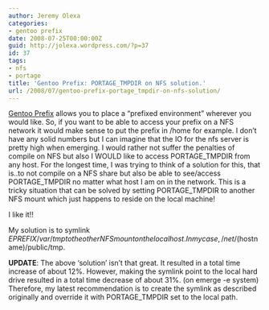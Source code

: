 ```yaml
---
author: Jeremy Olexa
categories:
- gentoo prefix
date: 2008-07-25T00:00:00Z
guid: http://jolexa.wordpress.com/?p=37
id: 37
tags:
- nfs
- portage
title: 'Gentoo Prefix: PORTAGE_TMPDIR on NFS solution.'
url: /2008/07/gentoo-prefix-portage_tmpdir-on-nfs-solution/
---
```


[Gentoo Prefix][1] allows you to place a &#8220;prefixed environment&#8221; wherever you would like. So, if you want to be able to access your prefix on a NFS network it would make sense to put the prefix in /home for example. I don&#8217;t have any solid numbers but I can imagine that the IO for the nfs server is pretty high when emerging. I would rather not suffer the penalties of compile on NFS but also I WOULD like to access PORTAGE\_TMPDIR from any host. For the longest time, I was trying to think of a solution for this, that is..to not compile on a NFS share but also be able to see/access PORTAGE\_TMPDIR no matter what host I am on in the network. This is a tricky situation that can be solved by setting PORTAGE_TMPDIR to another NFS mount which just happens to reside on the local machine!

I like it!!

My solution is to symlink $EPREFIX/var/tmp to the other NFS mount on the localhost. In my case, /net/$(hostname)/public/tmp.

**UPDATE**: The above &#8216;solution&#8217; isn&#8217;t that great. It resulted in a total time increase of about 12%. However, making the symlink point to the local hard drive resulted in a total time decrease of about 31%. (on emerge -e system) Therefore, my latest recommendation is to create the symlink as described originally and override it with PORTAGE_TMPDIR set to the local path.

 [1]: http://www.gentoo.org/proj/en/gentoo-alt/prefix/index.xml